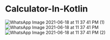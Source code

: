 # Calculator-In-Kotlin
![WhatsApp Image 2021-06-18 at 11 37 41 PM (1)](https://user-images.githubusercontent.com/59532676/122602004-bf1a3a80-d08f-11eb-8953-7d4321f2cd71.jpeg)
![WhatsApp Image 2021-06-18 at 11 37 41 PM](https://user-images.githubusercontent.com/59532676/122602006-c04b6780-d08f-11eb-9a85-6a814b0eb8d8.jpeg)
![WhatsApp Image 2021-06-18 at 11 37 41 PM (2)](https://user-images.githubusercontent.com/59532676/122602007-c0e3fe00-d08f-11eb-9f7c-cda9b2cb3332.jpeg)
